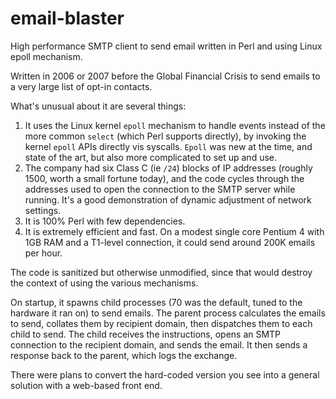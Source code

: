 # email-blaster
High performance SMTP client to send email written in Perl and using Linux epoll mechanism.

Written in 2006 or 2007 before the Global Financial Crisis to send emails to a very large list of opt-in contacts.

What's unusual about it are several things:

1. It uses the Linux kernel `epoll` mechanism to handle events instead of the more common `select` (which Perl supports directly), by invoking the kernel `epoll` APIs directly vis syscalls.
`Epoll` was new at the time, and state of the art, but also more complicated to set up and use.
2. The company had six Class C (ie `/24`) blocks of IP addresses (roughly 1500, worth a small fortune today), and the code cycles through the addresses used to open the connection to the SMTP server while running. It's a good demonstration of dynamic adjustment of network settings.
3. It is 100% Perl with few dependencies.
4. It is extremely efficient and fast. On a modest single core Pentium 4 with 1GB RAM and a T1-level connection, it could send around 200K emails per hour.

The code is sanitized but otherwise unmodified, since that would destroy the context of using the various mechanisms.

On startup, it spawns child processes (70 was the default, tuned to the hardware it ran on) to send emails.
The parent process calculates the emails to send, collates them by recipient domain, then dispatches them to each child to send.
The child receives the instructions, opens an SMTP connection to the recipient domain, and sends the email. It then sends a response back to the parent, which logs the exchange.

There were plans to convert the hard-coded version you see into a general solution with a web-based front end.
